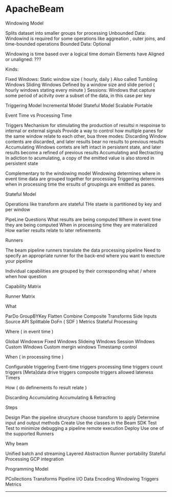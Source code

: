 # ApacheBeam

Windowing Model

Splits dataset into smaller groups for processing
Unbounded Data:
Windowind is required for some operations like aggreation , outer joins, and time-bounded operations
Bounded Data:
Optional

Windowing is time based over a logical time domain
Elements have
Aligned or unaligned:
???

Kinds:

Fixed Windows:
Static window size ( hourly, daily )
Also called Tumbling Windows
Sliding Windows
Defined by a window size and slide period ( hourly windows stating every minute )
Sessions:
Windows that capture some period of acitvity over a subset of the data, in this case per key

Triggering Model
Incremental Model
Stateful Model
Scalable
Portable

Event Time vs Processing Time

Triggers
Mechanism for stimulating the production of resultsi n respoinse to internal or external signals
Provide a way to control how multiple panes for the same window relate to each other, bua three modes:
Discarding
Window contents are discarded, and later results bear no results to previous results
Accumulating
Windows contets are left intact in persistent state, and later results become a refined of previous results
Accumulating and Rectracting
In adiction to acumulating, a copy of the emitted value is also stored in persistent state

Complementary to the windowing model
Windowing determines where in event time data are grouped together for processing
Triggering determines when in processing time the ersults of groupings are emitted as panes.

Stateful Model

Operations like transform are stateful
THe staete is partitioned by key and per window

PipeLine Questions
What results are being computed
Where in event time they are being computed
When in processing time they are materialized
How earlier results relate to later refinements

Runners

The beam pipeline runners translate the data processing pipeline
Need to specify an appropriate runner for the back-end where you want to execture your pipeline

Individual capabilities are grouped by their corresponding what / where when how question

Capability Matrix

Runner Matrix

What

ParDo
GroupBYKey
Flatten
Combine
Composite Transforms
Side Inputs
Source API
Splittable DoFn ( SDF )
Metrics
Stateful Processing

Where ( in event time )

Global  Windowsw
Fixed Windows
Slideing WIndows
Session WIndows
Custom WIndows
Custom mergin windows
Timestamp control

When ( in processing time )

Configurable triggering
Event-time triggers
processing time triggers
count triggers
\[Meta]data drive triggers
composite triggers
allowed lateness
Timers

How ( do definements fo result relate )

Discarding
Accumulating
Accumulating & Retracting

Steps

Design
Plan the pipeline strucyture
choose transform to apply
Determine input and output methods
Create
Use the classes in the Beam SDK
Test
Test to minimize debugging a pipeline remote execution
Deploy
Use one of the supported Runners

Why beam

Unified batch and streaming
Layered Abstraction
Runner portability
Stateful Processing
GCP integration

Programming Model

PCollections
Transforms
Pipeline I/O
Data Encoding
Windowing
Triggers
Metrics

___
